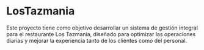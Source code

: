 # LosTazmania
Este proyecto tiene como objetivo desarrollar un sistema de gestión integral para el restaurante Los Tazmania, diseñado para optimizar las operaciones diarias y mejorar la experiencia tanto de los clientes como del personal.
